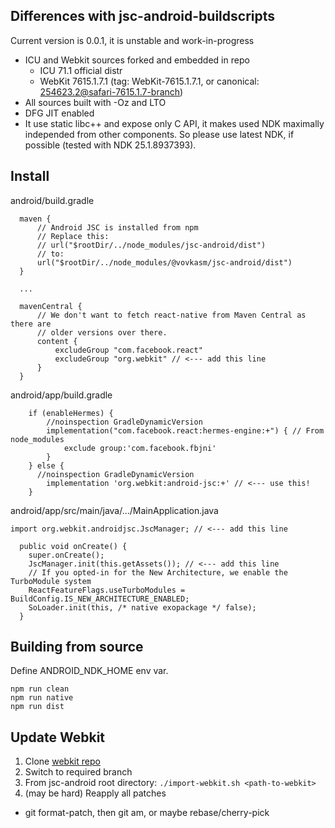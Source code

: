 ## Differences with jsc-android-buildscripts

Current version is 0.0.1, it is unstable and work-in-progress

- ICU and Webkit sources forked and embedded in repo
  - ICU 71.1 official distr
  - WebKit 7615.1.7.1 (tag: WebKit-7615.1.7.1, or canonical: 254623.2@safari-7615.1.7-branch)
- All sources built with -Oz and LTO
- DFG JIT enabled
- It use static libc++ and expose only C API, it makes used NDK maximally independed from other components. So please use
  latest NDK, if possible (tested with NDK 25.1.8937393).

## Install

android/build.gradle
```
  maven {
      // Android JSC is installed from npm
      // Replace this:
      // url("$rootDir/../node_modules/jsc-android/dist")
      // to:
      url("$rootDir/../node_modules/@vovkasm/jsc-android/dist")
  }

  ...

  mavenCentral {
      // We don't want to fetch react-native from Maven Central as there are
      // older versions over there.
      content {
          excludeGroup "com.facebook.react"
          excludeGroup "org.webkit" // <--- add this line
      }
  }
```

android/app/build.gradle
```
    if (enableHermes) {
        //noinspection GradleDynamicVersion
        implementation("com.facebook.react:hermes-engine:+") { // From node_modules
            exclude group:'com.facebook.fbjni'
        }
    } else {
      //noinspection GradleDynamicVersion
        implementation 'org.webkit:android-jsc:+' // <--- use this!
    }
```

android/app/src/main/java/.../MainApplication.java
```
import org.webkit.androidjsc.JscManager; // <--- add this line

  public void onCreate() {
    super.onCreate();
    JscManager.init(this.getAssets()); // <--- add this line
    // If you opted-in for the New Architecture, we enable the TurboModule system
    ReactFeatureFlags.useTurboModules = BuildConfig.IS_NEW_ARCHITECTURE_ENABLED;
    SoLoader.init(this, /* native exopackage */ false);
  }
```

## Building from source

Define ANDROID_NDK_HOME env var.

```
npm run clean
npm run native
npm run dist
```

## Update Webkit

1. Clone [webkit repo](https://github.com/WebKit/webkit.git)
2. Switch to required branch
3. From jsc-android root directory: `./import-webkit.sh <path-to-webkit>`
4. (may be hard) Reapply all patches
  - git format-patch, then git am, or maybe rebase/cherry-pick

